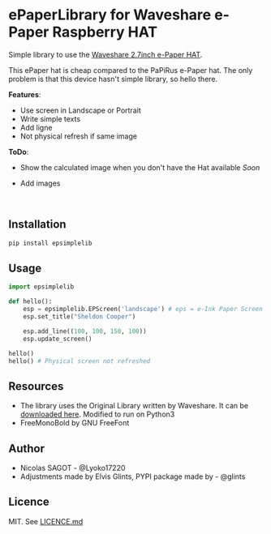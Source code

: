 # ePaperLibrary for Waveshare e-Paper Raspberry HAT

Simple library to use the [Waveshare 2.7inch e-Paper HAT](https://www.waveshare.com/wiki/2.7inch_e-Paper_HAT).

This ePaper hat is cheap compared to the PaPiRus e-Paper hat. The only problem is that this device hasn't simple library, so hello there.



**Features**:

- Use screen in Landscape or Portrait
- Write simple texts
- Add ligne
- Not physical refresh if same image




**ToDo**:

- Show the calculated image when you don't have the Hat available *Soon*
- Add images

  ​



## Installation

```bash
pip install epsimplelib
```



## Usage

```python
import epsimplelib

def hello():
	esp = epsimplelib.EPScreen('landscape') # eps = e-Ink Paper Screen
	esp.set_title("Sheldon Cooper")

	esp.add_line((100, 100, 150, 100))
	esp.update_screen()

hello()
hello() # Physical screen not refreshed
```



## Resources

- The library uses the Original Library written by Waveshare. It can be [downloaded here](https://www.waveshare.com/wiki/File:2.7inch-e-paper-hat-code.7z). Modified to run on Python3
- FreeMonoBold by GNU FreeFont



## Author

- Nicolas SAGOT - @Lyoko17220
- Adjustments made by Elvis Glints, PYPI package made by - @glints



## Licence

MIT. See [LICENCE.md](LICENCE.md)
